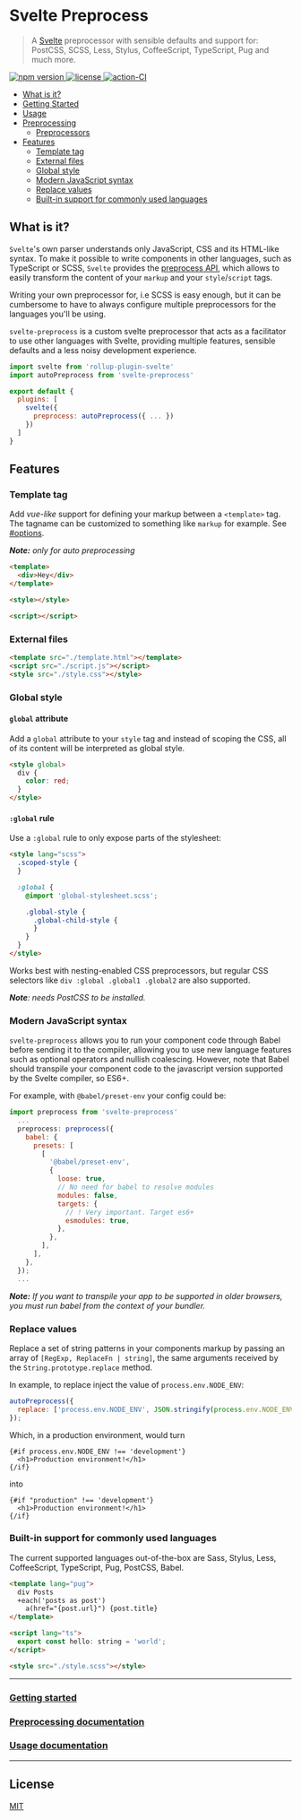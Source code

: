 # Svelte Preprocess

> A [Svelte](https://svelte.dev) preprocessor with sensible defaults and support for: PostCSS, SCSS, Less, Stylus, CoffeeScript, TypeScript, Pug and much more.

<p>
  <a href="https://www.npmjs.com/package/svelte-preprocess">
    <img src="https://img.shields.io/npm/v/svelte-preprocess.svg" alt="npm version">
  </a>

  <a href="https://github.com/sveltejs/svelte-preprocess/blob/master/LICENSE">
    <img src="https://img.shields.io/npm/l/svelte-preprocess.svg" alt="license">
  </a>

  <a href="https://github.com/sveltejs/svelte/blob/master/LICENSE">
    <img src="https://github.com/sveltejs/svelte-preprocess/workflows/CI/badge.svg" alt="action-CI">
  </a>
</p>

- [What is it?](#what-is-it)
- [Getting Started](docs/getting-started.md)
- [Usage](docs/usage.md)
- [Preprocessing](docs/preprocessing.md)
  - [Preprocessors](docs/preprocessing.md#preprocessors)
- [Features](#features)
  - [Template tag](#template-tag)
  - [External files](#external-files)
  - [Global style](#global-style)
  - [Modern JavaScript syntax](#modern-javascript-syntax)
  - [Replace values](#replace-values)
  - [Built-in support for commonly used languages](#built-in-support-for-commonly-used-languages)

## What is it?

`Svelte`'s own parser understands only JavaScript, CSS and its HTML-like syntax. To make it possible to write components in other languages, such as TypeScript or SCSS, `Svelte` provides the [preprocess API](https://svelte.dev/docs#svelte_preprocess), which allows to easily transform the content of your `markup` and your `style`/`script` tags.

Writing your own preprocessor for, i.e SCSS is easy enough, but it can be cumbersome to have to always configure multiple preprocessors for the languages you'll be using.

`svelte-preprocess` is a custom svelte preprocessor that acts as a facilitator to use other languages with Svelte, providing multiple features, sensible defaults and a less noisy development experience.

```js
import svelte from 'rollup-plugin-svelte'
import autoPreprocess from 'svelte-preprocess'

export default {
  plugins: [
    svelte({
      preprocess: autoPreprocess({ ... })
    })
  ]
}
```

## Features

### Template tag

Add _vue-like_ support for defining your markup between a `<template>` tag. The tagname can be customized to something like `markup` for example. See [#options](#options).

_**Note:** only for auto preprocessing_

```html
<template>
  <div>Hey</div>
</template>

<style></style>

<script></script>
```

### External files

```html
<template src="./template.html"></template>
<script src="./script.js"></script>
<style src="./style.css"></style>
```

### Global style

#### `global` attribute

Add a `global` attribute to your `style` tag and instead of scoping the CSS, all of its content will be interpreted as global style.

```html
<style global>
  div {
    color: red;
  }
</style>
```

#### `:global` rule

Use a `:global` rule to only expose parts of the stylesheet:

```html
<style lang="scss">
  .scoped-style {
  }

  :global {
    @import 'global-stylesheet.scss';

    .global-style {
      .global-child-style {
      }
    }
  }
</style>
```

Works best with nesting-enabled CSS preprocessors, but regular CSS selectors like `div :global .global1 .global2` are also supported.

_**Note**: needs PostCSS to be installed._

### Modern JavaScript syntax

`svelte-preprocess` allows you to run your component code through Babel before sending it to the compiler, allowing you to use new language features such as optional operators and nullish coalescing. However, note that Babel should transpile your component code to the javascript version supported by the Svelte compiler, so ES6+.

For example, with `@babel/preset-env` your config could be:

```js
import preprocess from 'svelte-preprocess'
  ...
  preprocess: preprocess({
    babel: {
      presets: [
        [
          '@babel/preset-env',
          {
            loose: true,
            // No need for babel to resolve modules
            modules: false,
            targets: {
              // ! Very important. Target es6+
              esmodules: true,
            },
          },
        ],
      ],
    },
  });
  ...
```

_**Note:** If you want to transpile your app to be supported in older browsers, you must run babel from the context of your bundler._

### Replace values

Replace a set of string patterns in your components markup by passing an array of `[RegExp, ReplaceFn | string]`, the same arguments received by the `String.prototype.replace` method.

In example, to replace inject the value of `process.env.NODE_ENV`:

```js
autoPreprocess({
  replace: ['process.env.NODE_ENV', JSON.stringify(process.env.NODE_ENV)],
});
```

Which, in a production environment, would turn

```svelte
{#if process.env.NODE_ENV !== 'development'}
  <h1>Production environment!</h1>
{/if}
```

into

```svelte
{#if "production" !== 'development'}
  <h1>Production environment!</h1>
{/if}
```

### Built-in support for commonly used languages

The current supported languages out-of-the-box are Sass, Stylus, Less, CoffeeScript, TypeScript, Pug, PostCSS, Babel.

```html
<template lang="pug">
  div Posts
  +each('posts as post')
    a(href="{post.url}") {post.title}
</template>

<script lang="ts">
  export const hello: string = 'world';
</script>

<style src="./style.scss"></style>
```

---

### [Getting started](/docs/getting-started.md)

### [Preprocessing documentation](/docs/preprocessing.md)

### [Usage documentation](/docs/usage.md)

---

## License

[MIT](LICENSE)
